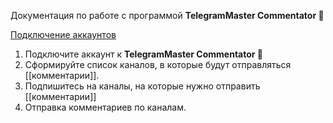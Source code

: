 Документация по работе с программой **TelegramMaster Commentator 🚀**

[Подключение аккаунтов](Подключение_аккаунтов_в_программе.md)


1. Подключите аккаунт к **TelegramMaster Commentator 🚀**
2. Сформируйте список каналов, в которые будут отправляться [[комментарии]].
3. Подпишитесь на каналы, на которые нужно отправить [[комментарии]]
4. Отправка комментариев по каналам. 